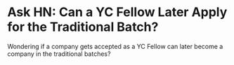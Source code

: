 # Ask HN: Can a YC Fellow Later Apply for the Traditional Batch?

Wondering if a company gets accepted as a YC Fellow can later become a company in the traditional batches?
